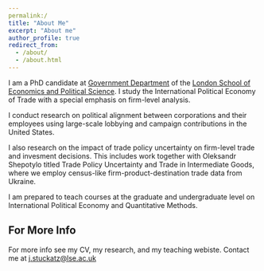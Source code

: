 ```yaml
---
permalink:/
title: "About Me"
excerpt: "About me"
author_profile: true
redirect_from: 
  - /about/
  - /about.html
---
```



I am a PhD candidate at [Government Department](http://www.lse.ac.uk/government) of the [London School of Economics and Political Science](http://www.lse.ac.uk/). I study the International Political Economy of Trade with a special emphasis on firm-level analysis.

I conduct research on political alignment between corporations and their employees using large-scale lobbying and campaign contributions in the United States.

I also research on the impact of trade policy uncertainty on firm-level trade and invesment decisions. This includes work together with Oleksandr Shepotylo titled Trade Policy Uncertainty and Trade in Intermediate Goods, where we employ census-like firm-product-destination trade data from Ukraine. 

I am prepared to teach courses at the graduate and undergraduate level on International Political Economy and Quantitative Methods.


For More Info
------
For more info see my CV, my research, and my teaching webiste. Contact me at [j.stuckatz@lse.ac.uk](mailto:j.stuckatz@lse.ac.uk)
